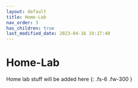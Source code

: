 ```yaml
---
layout: default
title: Home-Lab
nav_order: 3
has_children: true
last_modified_date: 2023-04-16 19:17:40
---
```


# Home-Lab

Home lab stuff will be added here
{: .fs-6 .fw-300 }